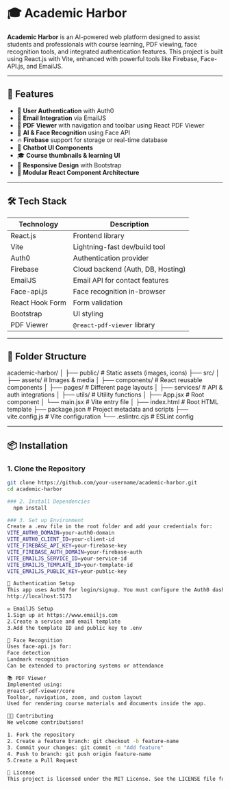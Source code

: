 # 🎓 Academic Harbor

**Academic Harbor** is an AI-powered web platform designed to assist students and professionals with course learning, PDF viewing, face recognition tools, and integrated authentication features. This project is built using React.js with Vite, enhanced with powerful tools like Firebase, Face-API.js, and EmailJS.

---

## 🚀 Features

- 🔐 **User Authentication** with Auth0
- 📧 **Email Integration** via EmailJS
- 📄 **PDF Viewer** with navigation and toolbar using React PDF Viewer
- 🧠 **AI & Face Recognition** using Face API
- 🔥 **Firebase** support for storage or real-time database
- 💬 **Chatbot UI Components**
- 🎓 **Course thumbnails & learning UI**
- 🎨 **Responsive Design** with Bootstrap
- 📂 **Modular React Component Architecture**

---

## 🛠️ Tech Stack

| Technology       | Description                        |
|------------------|------------------------------------|
| React.js         | Frontend library                   |
| Vite             | Lightning-fast dev/build tool      |
| Auth0            | Authentication provider            |
| Firebase         | Cloud backend (Auth, DB, Hosting)  |
| EmailJS          | Email API for contact features     |
| Face-api.js      | Face recognition in-browser        |
| React Hook Form  | Form validation                    |
| Bootstrap        | UI styling                         |
| PDF Viewer       | `@react-pdf-viewer` library        |

---

## 📁 Folder Structure
academic-harbor/
│
├── public/ # Static assets (images, icons)
├── src/
│ ├── assets/ # Images & media
│ ├── components/ # React reusable components
│ ├── pages/ # Different page layouts
│ ├── services/ # API & auth integrations
│ ├── utils/ # Utility functions
│ ├── App.jsx # Root component
│ └── main.jsx # Vite entry file
│
├── index.html # Root HTML template
├── package.json # Project metadata and scripts
├── vite.config.js # Vite configuration
└── .eslintrc.cjs # ESLint config


---

## 📦 Installation

### 1. Clone the Repository

```bash
git clone https://github.com/your-username/academic-harbor.git
cd academic-harbor

### 2. Install Dependencies
  npm install

### 3. Set up Environment
Create a .env file in the root folder and add your credentials for:
VITE_AUTH0_DOMAIN=your-auth0-domain
VITE_AUTH0_CLIENT_ID=your-client-id
VITE_FIREBASE_API_KEY=your-firebase-key
VITE_FIREBASE_AUTH_DOMAIN=your-firebase-auth
VITE_EMAILJS_SERVICE_ID=your-service-id
VITE_EMAILJS_TEMPLATE_ID=your-template-id
VITE_EMAILJS_PUBLIC_KEY=your-public-key

🔐 Authentication Setup
This app uses Auth0 for login/signup. You must configure the Auth0 dashboard and set allowed callback/logout URLs to:
http://localhost:5173

✉️ EmailJS Setup
1.Sign up at https://www.emailjs.com
2.Create a service and email template
3.Add the template ID and public key to .env

🧠 Face Recognition
Uses face-api.js for:
Face detection
Landmark recognition
Can be extended to proctoring systems or attendance

📚 PDF Viewer
Implemented using:
@react-pdf-viewer/core
Toolbar, navigation, zoom, and custom layout
Used for rendering course materials and documents inside the app.

🧑‍💻 Contributing
We welcome contributions!

1. Fork the repository
2. Create a feature branch: git checkout -b feature-name
3. Commit your changes: git commit -m "Add feature"
4. Push to branch: git push origin feature-name
5.Create a Pull Request

📝 License
This project is licensed under the MIT License. See the LICENSE file for details.
